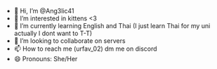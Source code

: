 - 👋 Hi, I’m @Ang3lic41
- 👀 I’m interested in kittens <3
- 🌱 I’m currently learning English and Thai (I just learn Thai for my uni actually I dont want to T-T)
- 💞️ I’m looking to collaborate on servers
- 📫 How to reach me (urfav_02) dm me on discord
- 😄 Pronouns: She/Her


<!---
Ang3lic41/Ang3lic41 is a ✨ special ✨ repository because its `README.md` (this file) appears on your GitHub profile.
You can click the Preview link to take a look at your changes.
--->
